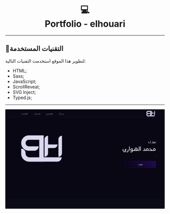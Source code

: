 <h1 align="center">
  💻<br>Portfolio - elhouari
</h1>

---

## 💼التقنيات المستخدمة

لتطوير هذا الموقع استخدمت التقنيات التالية:

- HTML;
- Sass;
- JavaScript;
- ScrollReveal;
- SVG Inject;
- Typed.js;



---

 <img src="assets/image/preview.png" alt="Site Preview"/>
